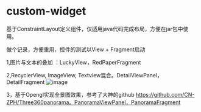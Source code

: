 # custom-widget
基于ConstraintLayout定义组件，仅适用java代码完成布局，方便在jar包中使用。

做个记录，方便重用，控件的测试以View + Fragment启动

1,图片与文本的叠加 ：LuckyView，RedPaperFragment

2,RecyclerView, ImageView, Textview混合。DetailViewPanel，DetailFragment
![image](https://github.com/whcx/custom-widget/blob/master/images/device-2020-08-29-180204.png)

3，基于Opengl实现全景图效果，参考了大神的github https://github.com/CN-ZPH/Three360panorama。PanoramaViewPanel，PanoramaFragment
